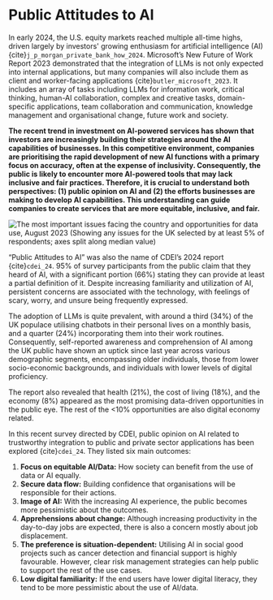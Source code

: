 # Public Attitudes to AI

In early 2024, the U.S. equity markets reached multiple all-time highs, driven largely by investors' growing enthusiasm for artificial intelligence (AI) {cite}`j_p_morgan_private_bank_how_2024`. Microsoft’s New Future of Work Report 2023 demonstrated that the integration of LLMs is not only expected into internal applications, but many companies will also include them as client and worker-facing applications {cite}`butler_microsoft_2023`. It includes an array of tasks including LLMs for information work, critical thinking, human-AI collaboration, complex and creative tasks, domain-specific applications, team collaboration and communication, knowledge management and organisational change, future work and society.

**The recent trend in investment on AI-powered services has shown that investors are increasingly building their strategies around the AI capabilities of businesses. In this competitive environment, companies are prioritising the rapid development of new AI functions with a primary focus on accuracy, often at the expense of inclusivity. Consequently, the public is likely to encounter more AI-powered tools that may lack inclusive and fair practices. Therefore, it is crucial to understand both perspectives: (1) public opinion on AI and (2) the efforts businesses are making to develop AI capabilities. This understanding can guide companies to create services that are more equitable, inclusive, and fair.**

![The most important issues facing the country and opportunities for data use, August 2023 (Showing any issues for the UK selected by at least 5% of respondents; axes split along median value) [^1]](https://assets.publishing.service.gov.uk/media/656f2ea50f12ef07a53e0268/Slide2.SVG)

“Public Attitudes to AI” was also the name of CDEI’s 2024 report {cite}`cdei_24`. 95% of survey participants from the public claim that they heard of AI, with a significant portion (66%) stating they can provide at least a partial definition of it. Despite increasing familiarity and utilization of AI, persistent concerns are associated with the technology, with feelings of scary, worry, and unsure being frequently expressed.

The adoption of LLMs is quite prevalent, with around a third (34%) of the UK populace utilising chatbots in their personal lives on a monthly basis, and a quarter (24%) incorporating them into their work routines. Consequently, self-reported awareness and comprehension of AI among the UK public have shown an uptick since last year across various demographic segments, encompassing older individuals, those from lower socio-economic backgrounds, and individuals with lower levels of digital proficiency.

The report also revealed that health (21%), the cost of living (18%), and the economy (8%) appeared as the most promising data-driven opportunities in the public eye. The rest of the <10% opportunities are also digital economy related.

In this recent survey directed by CDEI, public opinion on AI related to trustworthy integration to public and private sector applications has been explored {cite}`cdei_24`. They listed six main outcomes:

1.  **Focus on equitable AI/Data:** How society can benefit from the use of data or AI equally.
2.  **Secure data flow:** Building confidence that organisations will be responsible for their actions.
3.  **Image of AI:** With the increasing AI experience, the public becomes more pessimistic about the outcomes.
4.  **Apprehensions about change:** Although increasing productivity in the day-to-day jobs are expected, there is also a concern mostly about job displacement.
5.  **The preference is situation-dependent:** Utilising AI in social good projects such as cancer detection and financial support is highly favourable. However, clear risk management strategies can help public to support the rest of the use cases.
6.  **Low digital familiarity:** If the end users have lower digital literacy, they tend to be more pessimistic about the use of AI/data.


[^1]: Centre for Data Ethics and Innovation and Department for Science,
Innovation & Technology, 'Public attitudes to data and AI: Tracker
survey (Wave 3) (Section 6: Attitudes towards AI)'. Accessed: Mar. 18.
<https://www.gov.uk/government/publications/public-attitudes-to-data-and-ai-tracker-survey-wave-3/public-attitudes-to-data-and-ai-tracker-survey-wave-3>